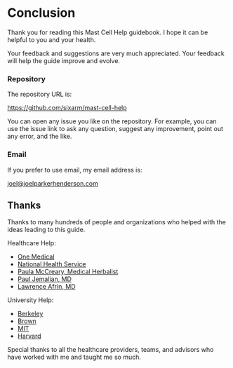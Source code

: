 [//]: # (
source: gpt-3 + jph editing
tags: meta
)

# Conclusion

Thank you for reading this Mast Cell Help guidebook. I hope it can be helpful to you and your health.

Your feedback and suggestions are very much appreciated. Your feedback will help the guide improve and evolve.

### Repository

The repository URL is:

<https://github.com/sixarm/mast-cell-help>

You can open any issue you like on the repository. For example, you can use the issue link to ask any question, suggest any improvement, point out any error, and the like.

### Email

If you prefer to use email, my email address is:

[joel@joelparkerhenderson.com](mailto:joel@joelparkerhenderson.com)


## Thanks

Thanks to many hundreds of people and organizations who helped with the ideas leading to this guide.

Healthcare Help:

* [One Medical](https://onemedical.com/)
* [National Health Service](https://www.nhs.wales/)
* [Paula McCreary, Medical Herbalist](https://paulamccrearyherbalist.co.uk/)
* [Paul Jemalian, MD](https://stanfordhealthcare.org/doctors/j/paul-jemelian.html)
* [Lawrence Afrin, MD](https://aimcenterpm.com/dr-lawrence-afrin/)

University Help:

* [Berkeley](https://berkeley.edu)
* [Brown](https://brown.edu)
* [MIT](https://mit.edu)
* [Harvard](https://harvard.edu)

Special thanks to all the healthcare providers, teams, and advisors who have worked with me and taught me so much.
